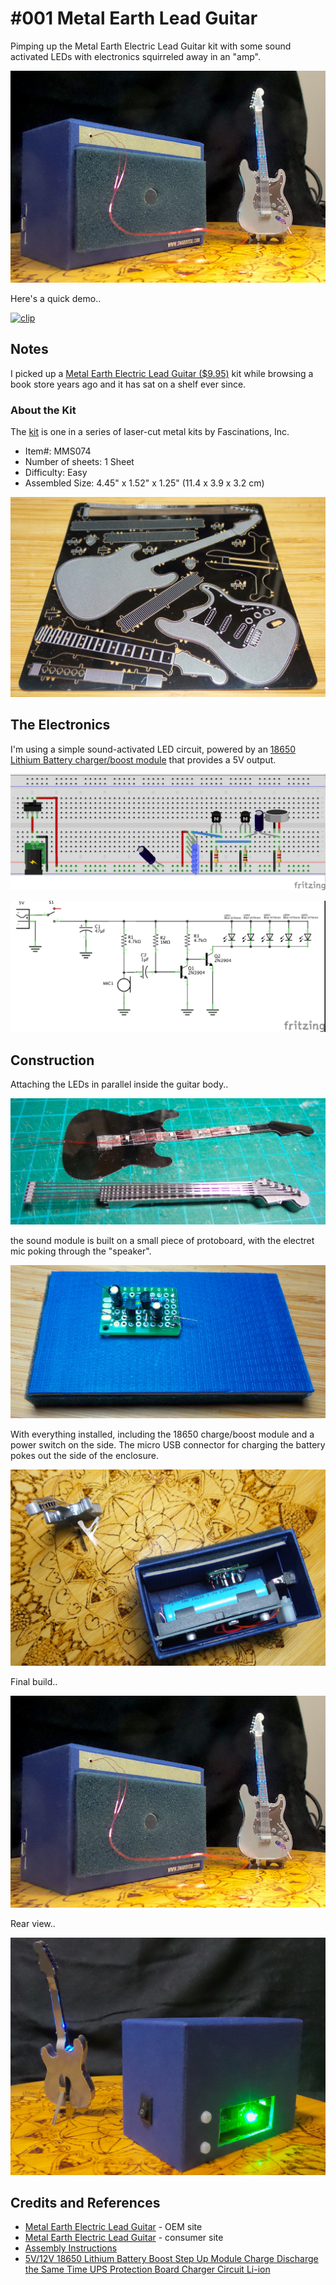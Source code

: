 # #001 Metal Earth Lead Guitar

Pimping up the Metal Earth Electric Lead Guitar kit with some sound activated LEDs with electronics squirreled away in an "amp".

![MetalEarthLeadGuitar_build](./assets/MetalEarthLeadGuitar_build.jpg?raw=true)

Here's a quick demo..

[![clip](https://img.youtube.com/vi/ljD8L5Ui-bU/0.jpg)](https://www.youtube.com/watch?v=ljD8L5Ui-bU)

## Notes

I picked up a
[Metal Earth Electric Lead Guitar ($9.95)](https://www.metalearth.com/metalearth/MMS074) kit
while browsing a book store years ago and it has sat on a shelf ever since.

### About the Kit

The [kit](https://www.metalearth.com/metalearth/MMS074) is one in a series of laser-cut metal kits by Fascinations, Inc.

* Item#: MMS074
* Number of sheets: 1 Sheet
* Difficulty: Easy
* Assembled Size: 4.45" x 1.52" x 1.25" (11.4 x 3.9 x 3.2 cm)

![kit_parts](./assets/kit_parts.jpg?raw=true)

## The Electronics

I'm using a simple sound-activated LED circuit, powered by an
[18650 Lithium Battery charger/boost module](https://www.aliexpress.com/item/33032221967.html) that provides a 5V output.

![Breadboard](./assets/MetalEarthLeadGuitar_bb.jpg?raw=true)

![The Schematic](./assets/MetalEarthLeadGuitar_schematic.jpg?raw=true)

## Construction

Attaching the LEDs in parallel inside the guitar body..

![build_led_insert](./assets/build_led_insert.jpg?raw=true)

the sound module is built on a small piece of protoboard, with the electret mic poking through the "speaker".

![build_sound_module](./assets/build_sound_module.jpg?raw=true)

With everything installed, including the 18650 charge/boost module and a power switch on the side.
The micro USB connector for charging the battery pokes out the side of the enclosure.

![build_assembled](./assets/build_assembled.jpg?raw=true)

Final build..

![MetalEarthLeadGuitar_build](./assets/MetalEarthLeadGuitar_build.jpg?raw=true)

Rear view..

![MetalEarthLeadGuitar_build_rear](./assets/MetalEarthLeadGuitar_build_rear.jpg?raw=true)

## Credits and References

* [Metal Earth Electric Lead Guitar](http://www.fascinations.com/metalearth/musical/electric-lead-guitar) - OEM site
* [Metal Earth Electric Lead Guitar](https://www.metalearth.com/metalearth/MMS074) - consumer site
* [Assembly Instructions](https://www.metalearth.com/download/sample/223)
* [5V/12V 18650 Lithium Battery Boost Step Up Module Charge Discharge the Same Time UPS Protection Board Charger Circuit Li-ion](https://www.aliexpress.com/item/33032221967.html)
